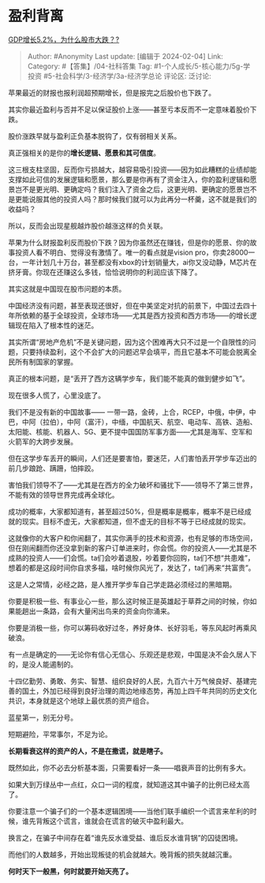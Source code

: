 # 盈利背离
[GDP增长5.2%，为什么股市大跌？?](https://www.zhihu.com/question/642790249/answer/3386396619)

> Author: #Anonymity
> Last update: [编辑于 2024-02-04]
> Link:
> Category:  #【答集】/04-社科答集 
> Tag: #1-个人成长/5-核心能力/5g-学投资 #5-社会科学/3-经济学/3a-经济学总论 
> 评论区:
> 泛讨论:

苹果最近的财报也报利润超预期增长，但是报完之后股价也下跌了。

其实你最近盈利与否并不足以保证股价上涨——甚至亏本反而不一定意味着股价下跌。

股价涨跌早就与盈利正负基本脱钩了，仅有弱相关关系。

真正强相关的是你的**增长逻辑、愿景和其可信度**。

这三根支柱坚固，反而你亏损越大，越容易吸引投资——因为如此糟糕的业绩却能支撑如此可信的发展逻辑和愿景，那么要是你再有了资金注入，你的盈利逻辑和愿景岂不是更光明、更确定吗？我们注入了资金之后，这更光明、更确定的愿景岂不是更能说服其他的投资人吗？那时候我们就可以为此再分一杯羹，这不就是我们的收益吗？

所以，反而会出现星舰越炸股价越涨这样的负关联。

苹果为什么财报盈利反而股价下跌？因为你虽然还在赚钱，但是你的愿景、你的故事投资人看不明白、觉得没有激情了。唯一的看点就是vision pro，你卖28000一台，一年计划几十万台，甚至都没有xbox的计划销量大，ai你又没动静，M芯片在挤牙膏。你现在还赚这么多钱，恰恰说明你的利润应该下降了。

  

其实这就是中国现在股市问题的本质。

中国经济没有问题，甚至表现还很好，但在中美坚定对抗的前景下，中国过去四十年所依赖的基于全球投资，全球市场——尤其是西方投资和西方市场——的增长逻辑现在陷入了根本性的迷茫。

其实所谓“房地产危机”不是关键问题，因为这个困难再大只不过是一个自限性的问题，只要持续盈利，这个不会扩大的问题迟早会填平，而且它基本不可能会脱离全民所有制国家的掌握。

真正的根本问题，是“丢开了西方这辆学步车，我们能不能真的做到健步如飞”。

现在很多人慌了，心里没底了。

我们不是没有新的中国故事—— 一带一路，金砖，上合，RCEP，中俄，中伊，中巴，中阿（拉伯），中阿（富汗），中缅，中国航天、航空、电动车、高铁、造船、太阳能、核能、机器人、5G、更不提中国国防军事方面——尤其是海军、空军和火箭军的大跨步发展。

但在这学步车丢开的瞬间，人们还是要害怕，要迷茫，人们害怕丢开学步车迈出的前几步踉跄、蹒跚，怕摔跤。

害怕我们领导不了——尤其是在西方的全力破坏和骚扰下——领导不了第三世界，不能有效的领导世界完成再全球化。

成功的概率，大家都知道有，甚至超过50%，但是概率是概率，概率不是已经成就的现实。目标不虚无，大家都知道，但不虚无的目标不等于已经成就的现实。

这就像你的大客户和你闹翻了，其实你满手的技术和资源，也有足够的市场空间，但在刚闹翻而你还没拿到新的客户订单进来时，你会慌。你的投资人——尤其是不成熟的投资人——们会慌。ta们会吵着退股，吵着要你回购，ta们不想“共患难”，想着的都是这段时间你自求多福，啥时候你风光了，发达了，ta们再来“共富贵”。

这是人之常情，必经之路，是人推开学步车自己学走路必须经过的黑暗期。

你要是积极一些、有事业心一些，那么这时候正是英雄起于草莽之间的时候，你如果能趟出一条路，会有大量闲出鸟来的资金向你涌来。

你要是消极一些，你可以筹码收好过冬，养好身体、长好羽毛，等东风起时再乘风破浪。

有一点是确定的——无论你有信心无信心、乐观还是悲观，中国是决不会久居人下的，是没人能遏制的。

十四亿勤劳、勇敢、务实、智慧、组织良好的人民，九百六十万气候良好、基建完善的国土，外加已经得到良好治理的周边地缘态势，再加上四千年共同的历史文化共识，本身就是这个地球上最优质的资产组合。

蓝星第一，别无分号。

短期避险，平常事尔，不足为论。

**长期看衰这样的资产的人，不是在撒谎，就是瞎子。**

既然如此，你不必去分析基本面，只需要看好一条——唱衰声音的比例有多大。

如果大到万绿丛中一点红，众口一词的程度，就知道这其中骗子的比例已经太高了。

你要注意一个骗子们的一个基本逻辑困境——当他们联手编织一个谎言来牟利的时候，谁先背叛这个谎言，谁就会在谎言的破灭中盈利最大。

换言之，在骗子中间存在着“谁先反水谁受益、谁后反水谁背锅”的囚徒困境。

而他们的人数越多，开始出现叛徒的机会就越大。晚背叛的损失就越沉重。

**何时天下一般黑，何时就要开始天亮了。**
